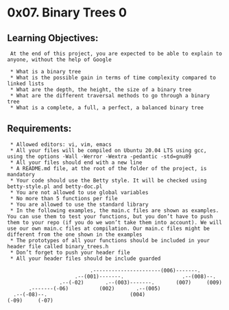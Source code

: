 # 0x07. Binary Trees 0

## Learning Objectives: 
     At the end of this project, you are expected to be able to explain to anyone, without the help of Google

     * What is a binary tree
     * What is the possible gain in terms of time complexity compared to linked lists
     * What are the depth, the height, the size of a binary tree
     * What are the different traversal methods to go through a binary tree
     * What is a complete, a full, a perfect, a balanced binary tree


## Requirements:
     * Allowed editors: vi, vim, emacs
     * All your files will be compiled on Ubuntu 20.04 LTS using gcc, using the options -Wall -Werror -Wextra -pedantic -std=gnu89
     * All your files should end with a new line
     * A README.md file, at the root of the folder of the project, is mandatory
     * Your code should use the Betty style. It will be checked using betty-style.pl and betty-doc.pl
     * You are not allowed to use global variables
     * No more than 5 functions per file
     * You are allowed to use the standard library
     * In the following examples, the main.c files are shown as examples. You can use them to test your functions, but you don’t have to push them to your repo (if you do we won’t take them into account). We will use our own main.c files at compilation. Our main.c files might be different from the one shown in the examples
     * The prototypes of all your functions should be included in your header file called binary_trees.h
     * Don’t forget to push your header file
     * All your header files should be include guarded

```
                           .----------------------(006)-------.
                      .--(001)-------.                   .--(008)--.
                 .--(-02)       .--(003)-------.       (007)     (009)
       .-------(-06)          (002)       .--(005)
  .--(-08)--.                           (004)
(-09)     (-07)
```
